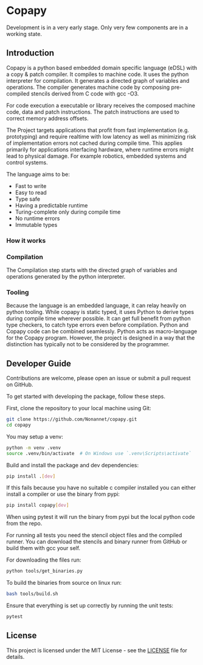 # Copapy

Development is in a very early stage. Only very few components are in a working state.


## Introduction

Copapy is a python based embedded domain specific language (eDSL) with a copy & patch compiler. It compiles to machine code. It uses the python interpreter for compilation. It generates a directed graph of variables and operations. The compiler generates machine code by composing pre-compiled stencils derived from C code with gcc -O3.

For code execution a executable or library receives the composed machine code, data and patch instructions. The patch instructions are used to correct memory address offsets.

The Project targets applications that profit from fast implementation (e.g. prototyping) and require realtime with low latency as well as minimizing risk of implementation errors not cached during compile time. This applies primarily for applications interfacing hardware, where runtime errors might lead to physical damage. For example robotics, embedded systems and control systems.

The language aims to be:
- Fast to write
- Easy to read
- Type safe
- Having a predictable runtime
- Turing-complete only during compile time
- No runtime errors
- Immutable types

### How it works

### Compilation
The Compilation step starts with the directed graph of variables and operations generated by the python interpreter.

### Tooling
Because the language is an embedded language, it can relay heavily on python tooling. While copapy is static typed, it uses Python to derive types during compile time wherever possible. It can get full benefit from python type checkers, to catch type errors even before compilation. Python and Copapy code can be combined seamlessly. Python acts as macro-language for the Copapy program. However, the project is designed in a way that the distinction has typically not to be considered by the programmer.


## Developer Guide
Contributions are welcome, please open an issue or submit a pull request on GitHub.

To get started with developing the package, follow these steps.

First, clone the repository to your local machine using Git:

```bash
git clone https://github.com/Nonannet/copapy.git
cd copapy
```

You may setup a venv:

```bash
python -m venv .venv
source .venv/bin/activate  # On Windows use `.venv\Scripts\activate`
```

Build and install the package and dev dependencies:

```bash
pip install .[dev]
```

If this fails because you have no suitable c compiler installed you can either install a
compiler or use the binary from pypi:

```bash
pip install copapy[dev]
```

When using pytest it will run the binary from pypi but the local python code from the repo.

For running all tests you need the stencil object files and the compiled runner.
You can download the stencils and binary runner from GitHub or build them with gcc your self.

For downloading the files run:

```bash
python tools/get_binaries.py
```

To build the binaries from source on linux run:

```bash
bash tools/build.sh
```

Ensure that everything is set up correctly by running the unit tests:

```bash
pytest
```

## License
This project is licensed under the MIT License - see the [LICENSE](LICENSE) file for details.
